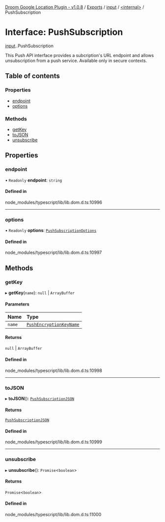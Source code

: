 [Droom Google Location Plugin - v1.0.8](../README.md) / [Exports](../modules.md) / [input](../modules/input.md) / [<internal\>](../modules/input._internal_.md) / PushSubscription

# Interface: PushSubscription

[input](../modules/input.md).[<internal>](../modules/input._internal_.md).PushSubscription

This Push API interface provides a subcription's URL endpoint and allows unsubscription from a push service.
Available only in secure contexts.

## Table of contents

### Properties

- [endpoint](input._internal_.PushSubscription.md#endpoint)
- [options](input._internal_.PushSubscription.md#options)

### Methods

- [getKey](input._internal_.PushSubscription.md#getkey)
- [toJSON](input._internal_.PushSubscription.md#tojson)
- [unsubscribe](input._internal_.PushSubscription.md#unsubscribe)

## Properties

### endpoint

• `Readonly` **endpoint**: `string`

#### Defined in

node_modules/typescript/lib/lib.dom.d.ts:10996

___

### options

• `Readonly` **options**: [`PushSubscriptionOptions`](../modules/input._internal_.md#pushsubscriptionoptions)

#### Defined in

node_modules/typescript/lib/lib.dom.d.ts:10997

## Methods

### getKey

▸ **getKey**(`name`): ``null`` \| `ArrayBuffer`

#### Parameters

| Name | Type |
| :------ | :------ |
| `name` | [`PushEncryptionKeyName`](../modules/input._internal_.md#pushencryptionkeyname) |

#### Returns

``null`` \| `ArrayBuffer`

#### Defined in

node_modules/typescript/lib/lib.dom.d.ts:10998

___

### toJSON

▸ **toJSON**(): [`PushSubscriptionJSON`](input._internal_.PushSubscriptionJSON.md)

#### Returns

[`PushSubscriptionJSON`](input._internal_.PushSubscriptionJSON.md)

#### Defined in

node_modules/typescript/lib/lib.dom.d.ts:10999

___

### unsubscribe

▸ **unsubscribe**(): `Promise`<`boolean`\>

#### Returns

`Promise`<`boolean`\>

#### Defined in

node_modules/typescript/lib/lib.dom.d.ts:11000
